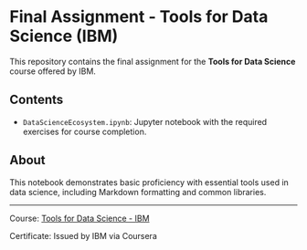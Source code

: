 # Final Assignment - Tools for Data Science (IBM)

This repository contains the final assignment for the **Tools for Data Science** course offered by IBM.

## Contents

- `DataScienceEcosystem.ipynb`: Jupyter notebook with the required exercises for course completion.

## About

This notebook demonstrates basic proficiency with essential tools used in data science, including Markdown formatting and common libraries.

---

Course: [Tools for Data Science - IBM](https://www.coursera.org/learn/open-source-tools-for-data-science)

Certificate: Issued by IBM via Coursera
